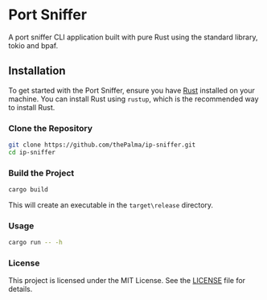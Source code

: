 # Port Sniffer

A port sniffer CLI application built with pure Rust using the standard library, tokio and bpaf.

## Installation

To get started with the Port Sniffer, ensure you have [Rust](https://www.rust-lang.org/tools/install) installed on your machine. You can install Rust using `rustup`, which is the recommended way to install Rust.

### Clone the Repository

```bash
git clone https://github.com/thePalma/ip-sniffer.git
cd ip-sniffer
```

### Build the Project

```bash
cargo build
```

This will create an executable in the `target\release` directory.

### Usage

```bash
cargo run -- -h
```

### License

This project is licensed under the MIT License. See the [LICENSE](LICENSE) file for details.
